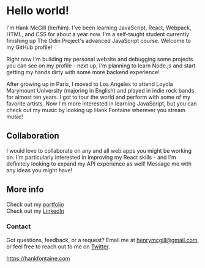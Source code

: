 # Hello world!

I'm Hank McGill (he/him).  I've been learning JavaScript, React, Webpack, HTML, and CSS for about a year now.  I'm a self-taught student currently finishing up The Odin Project's advanced JavaScript course.  Welcome to my GitHub profile!

Right now I'm building my personal website and debugging some projects you can see on my profile - next up, I'm planning to learn Node.js and start getting my hands dirty with some more backend experience!

After growing up in Paris, I moved to Los Angeles to attend Loyola Marymount University (majoring in English) and played in indie rock bands for almost ten years.  I got to tour the world and perform with some of my favorite artists.  Now I'm more interested in learning JavaScript, but you can check out my music by looking up Hank Fontaine wherever you stream music!

## Collaboration

I would love to collaborate on any and all web apps you might be working on.  I'm particularly interested in improving my React skills - and I'm definitely looking to expand my API experience as well!  Message me with any ideas you might have!

## More info

Check out my [portfolio](https://hankfontaine.github.io/Portfolio-Project/)
<br>
Check out my [LinkedIn](https://www.linkedin.com/in/hank-mcgill-999750184/)

### Contact
Got questions, feedback, or a request? Email me at henrymcgill@gmail.com, or feel free to reach out to me on [Twitter](https://twitter.com/hankfontaine).

https://hankfontaine.com
